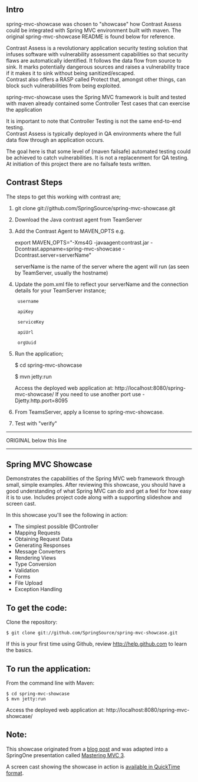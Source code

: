 Intro
------
spring-mvc-showcase was chosen to "showcase" how Contrast Assess could be integrated with Spring MVC environment built with maven.
The original spring-mvc-showcase README is found below for reference.

Contrast Assess is a revolutionary application security testing solution that infuses software with vulnerability assessment capabilities so that security flaws are automatically identified.
It follows the data flow from source to sink.  It marks potentially dangerous sources and raises a vulnerability trace if it makes it to sink without being sanitized/escaped.  
Contrast also offers a RASP called Protect that, amongst other things, can block such vulnerabilities from being exploited.

spring-mvc-showcase
        uses the Spring MVC framework
        is built and tested with maven
        already contained some Controller Test cases that can exercise the application  

It is important to note that Controller Testing is not the same end-to-end testing.  
Contrast Assess is typically deployed in QA environments where the full data flow through an application occurs. 

The goal here is that some level of (maven failsafe) automated testing could be achieved to catch vulnerabilities.
It is not a replacenment for QA testing.
At initiation of this project there are no failsafe tests written.


Contrast Steps
--------------
The steps to get this working with contrast are;
1. git clone git://github.com/SpringSource/spring-mvc-showcase.git
2. Download the Java contrast agent from TeamServer
3. Add the Contrast Agent to MAVEN_OPTS e.g.

    export MAVEN_OPTS="-Xms4G -javaagent:<PathToAgent>contrast.jar -Dcontrast.appname=spring-mvc-showcase -Dcontrast.server=serverName"

    serverName is the name of the server where the agent will run (as seen by TeamServer, usually the hostname)
4. Update the pom.xml file to reflect your serverName and the connection details for your TeamServer instance;

        username

        apiKey

        serviceKey

        apiUrl

        orgUuid


5. Run the application;

    $ cd spring-mvc-showcase

    $ mvn jetty:run

    Access the deployed web application at: http://localhost:8080/spring-mvc-showcase/
    If you need to use another port use
    -Djetty.http.port=8095
6. From TeamsServer, apply a license to spring-mvc-showcase.
7. Test with "verify"




________________________
ORIGINAL below this line
________________________

Spring MVC Showcase
-------------------
Demonstrates the capabilities of the Spring MVC web framework through small, simple examples.
After reviewing this showcase, you should have a good understanding of what Spring MVC can do and get a feel for how easy it is to use.
Includes project code along with a supporting slideshow and screen cast.

In this showcase you'll see the following in action:

* The simplest possible @Controller
* Mapping Requests
* Obtaining Request Data
* Generating Responses
* Message Converters
* Rendering Views
* Type Conversion
* Validation
* Forms
* File Upload
* Exception Handling

To get the code:
-------------------
Clone the repository:

    $ git clone git://github.com/SpringSource/spring-mvc-showcase.git

If this is your first time using Github, review http://help.github.com to learn the basics.

To run the application:
-------------------	
From the command line with Maven:

    $ cd spring-mvc-showcase
    $ mvn jetty:run 

Access the deployed web application at: http://localhost:8080/spring-mvc-showcase/

Note:
-------------------

This showcase originated from a [blog post](http://blog.springsource.com/2010/07/22/spring-mvc-3-showcase/) and was adapted into a SpringOne presentation called [Mastering MVC 3](http://www.infoq.com/presentations/Mastering-Spring-MVC-3).

A screen cast showing the showcase in action is [available in QuickTime format](http://s3.springsource.org/MVC/mvc-showcase-screencast.mov).
